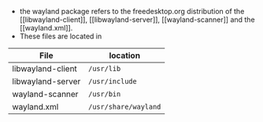 - the wayland package refers to the freedesktop.org distribution of the [[libwayland-client]], [[libwayland-server]], [[wayland-scanner]] and the [[wayland.xml]]. 
- These files are located in

| File | location|
| --- | ---|
| libwayland-client | `/usr/lib` |
| libwayland-server | `/usr/include` |
| wayland-scanner | `/usr/bin` |
| wayland.xml | `/usr/share/wayland` |
